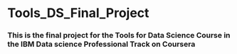 # Tools_DS_Final_Project
<h3>This is the final project for the Tools for Data Science Course in the IBM Data science Professional Track on Coursera</h3>
